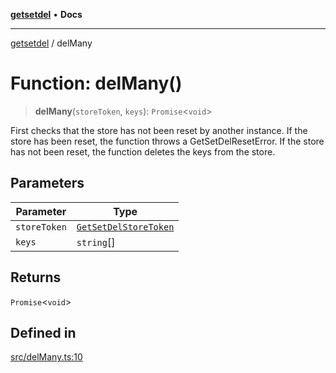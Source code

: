 [**getsetdel**](../README.md) • **Docs**

---

[getsetdel](../README.md) / delMany

# Function: delMany()

> **delMany**(`storeToken`, `keys`): `Promise`\<`void`\>

First checks that the store has not been reset by another instance. If the
store has been reset, the function throws a GetSetDelResetError. If the store
has not been reset, the function deletes the keys from the store.

## Parameters

| Parameter    | Type                                                          |
| ------------ | ------------------------------------------------------------- |
| `storeToken` | [`GetSetDelStoreToken`](../interfaces/GetSetDelStoreToken.md) |
| `keys`       | `string`[]                                                    |

## Returns

`Promise`\<`void`\>

## Defined in

[src/delMany.ts:10](https://github.com/ericvera/getsetdel/blob/main/src/delMany.ts#L10)
